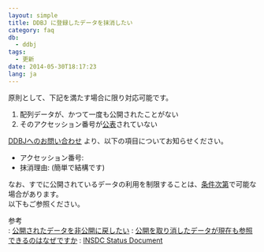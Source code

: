 ```yaml
---
layout: simple
title: DDBJ に登録したデータを抹消したい
category: faq
db:
  - ddbj
tags: 
  - 更新
date: 2014-05-30T18:17:23
lang: ja
---
```


原則として、下記を満たす場合に限り対応可能です。  
1. 配列データが、かつて一度も公開されたことがない  
1. そのアクセッション番号が[公表](/insdc/data-release-policy.html)されていない  
  
[DDBJへのお問い合わせ](/contact-ddbj.html) より、以下の項目についてお知らせください。

- アクセッション番号:
- 抹消理由: (簡単で結構です)

なお、すでに公開されているデータの利用を制限することは、[条件次第](/faq/ja/restore-released-data-private.html)で可能な場合があります。  
以下もご参照ください。

参考  
: [公開されたデータを非公開に戻したい](/faq/ja/restore-released-data-private.html)
: [公開を取り消したデータが現在も参照できるのはなぜですか](/faq/ja/why-retracted-data-available.html)
: [INSDC Status Document](https://www.insdc.org/submitting-standards/insdc-status-document/)

